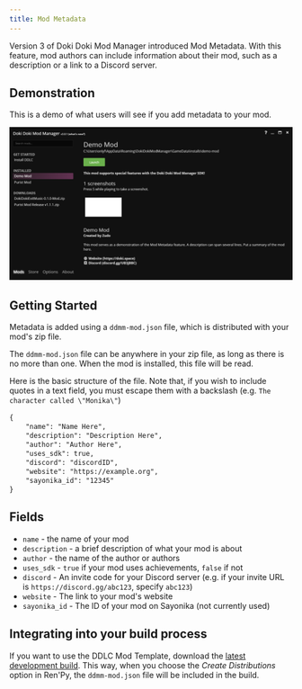 ```yaml
---
title: Mod Metadata
---
```


Version 3 of Doki Doki Mod Manager introduced Mod Metadata. With this feature, mod authors can include information about
their mod, such as a description or a link to a Discord server.

## Demonstration

This is a demo of what users will see if you add metadata to your mod.

![Metadata Demo](../images/api_tutorial/metadata_demo.png)

## Getting Started

Metadata is added using a `ddmm-mod.json` file, which is distributed with your mod's zip file.

The `ddmm-mod.json` file can be anywhere in your zip file, as long as there is no more than one. When the mod is installed,
this file will be read.

Here is the basic structure of the file. Note that, if you wish to include quotes in a text field, you must escape them
with a backslash (e.g. `The character called \"Monika\"`)

    {
        "name": "Name Here",
        "description": "Description Here",
        "author": "Author Here",
        "uses_sdk": true,
        "discord": "discordID",
        "website": "https://example.org",
        "sayonika_id": "12345"
    } 
    
## Fields

* `name` - the name of your mod
* `description` - a brief description of what your mod is about
* `author` - the name of the author or authors
* `uses_sdk` - `true` if your mod uses achievements, `false` if not
* `discord` - An invite code for your Discord server (e.g. if your invite URL is `https://discord.gg/abc123`, specify `abc123`)
* `website` - The link to your mod's website
* `sayonika_id` - The ID of your mod on Sayonika (not currently used) 
    
## Integrating into your build process

If you want to use the DDLC Mod Template, download the [latest development build](https://github.com/Monika-After-Story/DDLCModTemplate/archive/master.zip).
This way, when you choose the _Create Distributions_ option in Ren'Py, the `ddmm-mod.json` file will be included in the build. 
